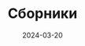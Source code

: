 ---
weight: 1
bookFlatSection: true
title: "Сборники"
description: "Сборники стихов Евгения Лебедева. Поэзия, проза, философские размышления о жизни и творчестве."
keywords: ["Евгений Лебедев", "сборники", "поэзия", "стихи", "литература", "Ошибки молодости"]
date: 2024-03-20
lastmod: 2024-03-20
---